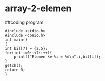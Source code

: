 # array-2-elemen

##coding program

    #include <stdio.h>
    #include <conio.h>
    int main()
    {
    int bil[7] = {2,5};
    for(int i=0;i<7;i++){
        printf("Elemen ke-%i = %d\n",i,bil[i]);
    }
    getch();
    return 0;
    }
